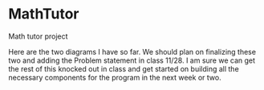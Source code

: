 # MathTutor
Math tutor project


Here are the two diagrams I have so far. We should plan on finalizing these two and adding the Problem statement in class 11/28.
I am sure we can get the rest of this knocked out in class and get started on building all the necessary components for the 
program in the next week or two. 
